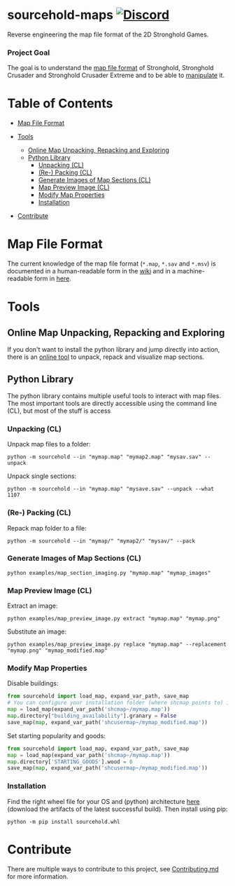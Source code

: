# sourcehold-maps [![Discord](https://img.shields.io/discord/566293677329219595.svg?color=7389D8&label=%20&logo=discord&logoColor=ffffff)](https://discord.gg/dzdBuNy) <!-- omit in toc -->
Reverse engineering the map file format of the 2D Stronghold Games.

### Project Goal <!-- omit in toc -->
The goal is to understand the [map file format](#map-file-format) of Stronghold, Stronghold Crusader and Stronghold Crusader Extreme and to be able to [manipulate](#tools) it.

# Table of Contents <!-- omit in toc -->

- [Map File Format](#map-file-format)
- [Tools](#tools)
  - [Online Map Unpacking, Repacking and Exploring](#online-map-unpacking-repacking-and-exploring)
  - [Python Library](#python-library)
    - [Unpacking (CL)](#unpacking-cl)
    - [(Re-) Packing (CL)](#re--packing-cl)
    - [Generate Images of Map Sections (CL)](#generate-images-of-map-sections-cl)
    - [Map Preview Image (CL)](#map-preview-image-cl)
    - [Modify Map Properties](#modify-map-properties)
    - [Installation](#installation)
 
- [Contribute](#contribute)

# Map File Format
The current knowledge of the map file format (`*.map`, `*.sav` and `*.msv`) is documented in a human-readable form in the [wiki](https://github.com/sourcehold/sourcehold-maps/wiki) and in a machine-readable form in [here](/structure).

# Tools

## Online Map Unpacking, Repacking and Exploring
If you don't want to install the python library and jump directly into action, there is an [online tool](https://sourcehold.github.io/sourcehold-maps/) to unpack, repack and visualize map sections.

## Python Library
The python library contains multiple useful tools to interact with map files. The most important tools are directly accessible using the command line (CL), but most of the stuff is access

### Unpacking (CL)
Unpack map files to a folder:
```console
python -m sourcehold --in "mymap.map" "mymap2.map" "mysav.sav" --unpack
```
Unpack single sections:
```console
python -m sourcehold --in "mymap.map" "mysave.sav" --unpack --what 1107
```

### (Re-) Packing (CL)
Repack map folder to a file:
```console
python -m sourcehold --in "mymap/" "mymap2/" "mysav/" --pack
```

### Generate Images of Map Sections (CL)
```console
python examples/map_section_imaging.py "mymap.map" "mymap_images"
```

### Map Preview Image (CL)
Extract an image:
```console
python examples/map_preview_image.py extract "mymap.map" "mymap.png"
```

Substitute an image:
```console
python examples/map_preview_image.py replace "mymap.map" --replacement "mymap.png" "mymap_modified.map"
```

### Modify Map Properties
Disable buildings:
```python
from sourcehold import load_map, expand_var_path, save_map
# You can configure your installation folder (where shcmap points to) in /config.json
map = load_map(expand_var_path('shcmap~/mymap.map'))
map.directory["building_availability"].granary = False
save_map(map, expand_var_path('shcusermap~/mymap_modified.map'))
```

Set starting popularity and goods:
```python
from sourcehold import load_map, expand_var_path, save_map
map = load_map(expand_var_path('shcmap~/mymap.map'))
map.directory['STARTING_GOODS'].wood = 0
save_map(map, expand_var_path('shcusermap~/mymap_modified.map'))
```

### Installation
Find the right wheel file for your OS and (python) architecture [here](https://github.com/sourcehold/sourcehold-maps/actions?query=workflow%3A%22Python+package%22) (download the artifacts of the latest successful build).
Then install using pip:
```console
python -m pip install sourcehold.whl
```


# Contribute
There are multiple ways to contribute to this project, see [Contributing.md](/CONTRIBUTING.md) for more information.
